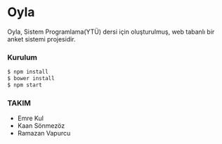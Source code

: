 # Oyla
Oyla, Sistem Programlama(YTÜ) dersi için oluşturulmuş, web tabanlı bir anket sistemi projesidir.
### Kurulum
```sh
$ npm install
$ bower install
$ npm start
```
### TAKIM
* Emre Kul
* Kaan Sönmezöz
* Ramazan Vapurcu